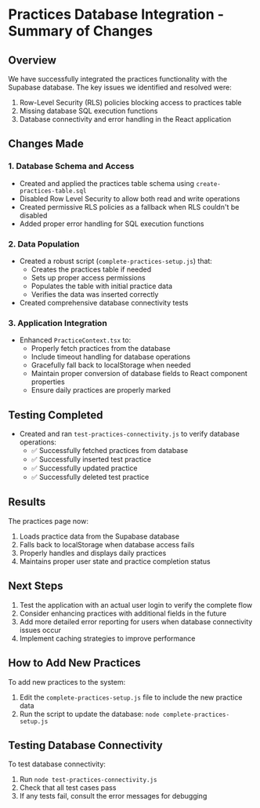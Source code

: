 # Practices Database Integration - Summary of Changes

## Overview
We have successfully integrated the practices functionality with the Supabase database. The key issues we identified and resolved were:

1. Row-Level Security (RLS) policies blocking access to practices table
2. Missing database SQL execution functions
3. Database connectivity and error handling in the React application

## Changes Made

### 1. Database Schema and Access
- Created and applied the practices table schema using `create-practices-table.sql`
- Disabled Row Level Security to allow both read and write operations
- Created permissive RLS policies as a fallback when RLS couldn't be disabled
- Added proper error handling for SQL execution functions

### 2. Data Population
- Created a robust script (`complete-practices-setup.js`) that:
  - Creates the practices table if needed
  - Sets up proper access permissions
  - Populates the table with initial practice data
  - Verifies the data was inserted correctly
- Created comprehensive database connectivity tests

### 3. Application Integration
- Enhanced `PracticeContext.tsx` to:
  - Properly fetch practices from the database
  - Include timeout handling for database operations
  - Gracefully fall back to localStorage when needed
  - Maintain proper conversion of database fields to React component properties
  - Ensure daily practices are properly marked

## Testing Completed
- Created and ran `test-practices-connectivity.js` to verify database operations:
  - ✅ Successfully fetched practices from database
  - ✅ Successfully inserted test practice
  - ✅ Successfully updated practice
  - ✅ Successfully deleted test practice

## Results
The practices page now:
1. Loads practice data from the Supabase database
2. Falls back to localStorage when database access fails
3. Properly handles and displays daily practices
4. Maintains proper user state and practice completion status

## Next Steps
1. Test the application with an actual user login to verify the complete flow
2. Consider enhancing practices with additional fields in the future
3. Add more detailed error reporting for users when database connectivity issues occur
4. Implement caching strategies to improve performance

## How to Add New Practices
To add new practices to the system:
1. Edit the `complete-practices-setup.js` file to include the new practice data
2. Run the script to update the database: `node complete-practices-setup.js`

## Testing Database Connectivity
To test database connectivity:
1. Run `node test-practices-connectivity.js`
2. Check that all test cases pass
3. If any tests fail, consult the error messages for debugging
